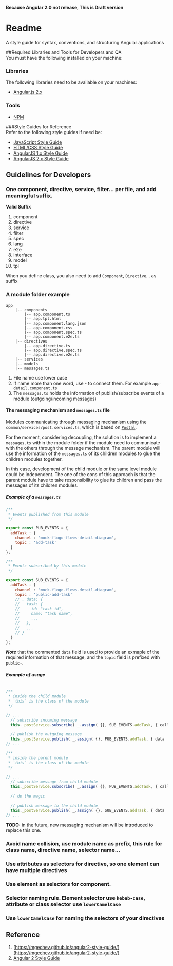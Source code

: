 **Because Angular 2.0 not release, This is Draft version**

# Readme
A style guide for syntax, conventions, and structuring Angular applications 
  
##Required Libraries and Tools for Developers and QA   
You must have the following installed on your machine:
   
### Libraries   
The following libraries need to be available on your machines:   
- [Angular.js 2.x](https://angular.io)   
   
### Tools
- [NPM](https://www.npmjs.com/)
   
###Style Guides for Reference   
Refer to the following style guides if need be:

- [JavaScript Style Guide](https://google-styleguide.googlecode.com/svn/trunk/javascriptguide.xml)
- [HTML/CSS Style Guide](https://google-styleguide.googlecode.com/svn/trunk/htmlcssguide.xml)
- [AngularJS 1.x Style Guide](https://github.com/johnpapa/angular-styleguide/blob/master/a1/README.md)
- [AngularJS 2.x Style Guide](https://github.com/johnpapa/angular-styleguide/blob/master/a2/README.md)
	

## Guidelines for Developers   

### One component, directive, service, filter... per file, and add meaningful suffix.
**Valid Suffix**

1. component
2. directive
3. service
4. filter
5. spec
6. lang
7. e2e
8. interface
9. model
10. tpl

When you define class, you also need to add `Component`, `Directive`... as suffix

### A module folder example

```
app
    |-- components
        |-- app.component.ts
        |-- app.tpl.html
        |-- app.component.lang.json
        |-- app.component.css
        |-- app.component.spec.ts
        |-- app.component.e2e.ts
    |-- directives
        |-- app.directive.ts
        |-- app.directive.spec.ts
        |-- app.directive.e2e.ts
    |-- services
    |-- models
    |-- messages.ts
```

1. File name use lower case
2. If name more than one word, use - to connect them. For example `app-detail.component.ts`
1. The `messages.ts` holds the information of publish/subscribe events of a module (outgoing/incoming messages)

#### The messaging mechanism and `messages.ts` file

Modules communicating through messaging mechanism using the `common/services/post.services.ts`, which is based on [`Postal`](https://www.npmjs.com/package/postal).

For the moment, considering decoupling, the solution is to implement a `messages.ts` within the module folder if the module need to communicate with the others through the message mechanism. The parent module will use the information of the `messages.ts` of its children modules to glue the children modules together.

In this case, development of the child module or the same level module could be independent. The one of the cons of this approach is that the parent module have to take responsibility to glue its children and pass the messages of its children modules.

##### Example of a `messages.ts`

```javascript
/**
 * Events published from this module
 */

export const PUB_EVENTS = {
  addTask : {
    channel : 'mock-flogo-flows-detail-diagram',
    topic : 'add-task'
  }
};

/**
 * Events subscribed by this module
 */

export const SUB_EVENTS = {
  addTask : {
    channel : 'mock-flogo-flows-detail-diagram',
    topic : 'public-add-task'
    // , data: {
    //   task: {
    //     id: "task id",
    //     name: "task name",
    //     ...
    //   },
    //   ...
    // }
  }
};

```

___Note___ that the commented `data` field is used to provide an exmaple of the required information of that message, and the `topic` field is prefixed with `public-`.


##### Example of usage

```typescript

/**
 * inside the child module
 * `this` is the class of the module
 */

// ...
  // subscribe incoming message
  this._postService.subscribe( _.assign( {}, SUB_EVENTS.addTask, { callback : this._addTaskDone.bind( this ) } ) )
  
  // publish the outgoing message
  this._postService.publish( _.assign( {}, PUB_EVENTS.addTask, { data : data } ) );
// ...

/**
 * inside the parent module
 * `this` is the class of the module
 */
 
// ...
  // subscribe message from child module
  this._postService.subscribe( _.assign( {}, PUB_EVENTS.addTask, { callback : this._addTaskFromChild.bind( this ) } ) )
  
  // do the magic
  
  // publish message to the child module
  this._postService.publish( _.assign( {}, SUB_EVENTS.addTask, { data : data } ) );
// ...


```



__TODO:__ in the future, new messaging mechanism will be introduced to replace this one.


### Avoid name collision, use module name as prefix, this rule for class name, directive name, selector name...

### Use attributes as selectors for directive, so one element can have multiple directives

### Use element as selectors for component.

### Selector naming rule. Element selector use `kebab-case`, attribute or class selector use `lowerCamelCase`

### Use `lowerCamelCase` for naming the selectors of your directives



## Reference

1. [https://mgechev.github.io/angular2-style-guide/](https://mgechev.github.io/angular2-style-guide/)
2. [Angular 2 Style Guide](https://github.com/johnpapa/angular-styleguide/tree/master/a2)
